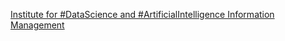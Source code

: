 [Institute for #DataScience and #ArtificialIntelligence   Information Management](https://qi.tc/qi/118195)